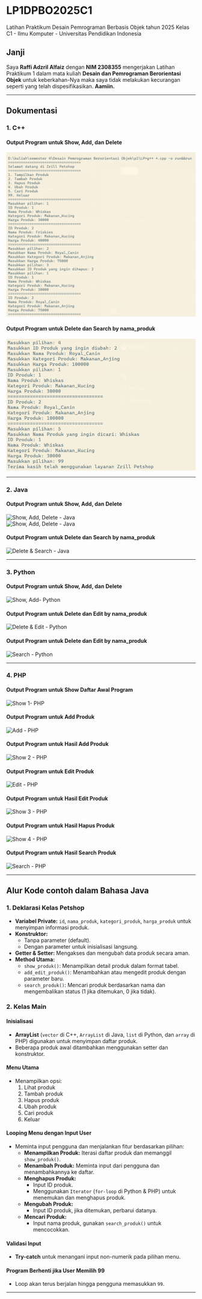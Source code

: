 # **LP1DPBO2025C1**  
Latihan Praktikum Desain Pemrograman Berbasis Objek tahun 2025 Kelas C1 - Ilmu Komputer - Universitas Pendidikan Indonesia  

## **Janji**  
Saya **Raffi Adzril Alfaiz** dengan **NIM 2308355** mengerjakan Latihan Praktikum 1 dalam mata kuliah **Desain dan Pemrograman Berorientasi Objek** untuk keberkahan-Nya maka saya tidak melakukan kecurangan seperti yang telah dispesifikasikan. **Aamiin.**  

---

## **Dokumentasi**  

### **1. C++**  
#### **Output Program untuk Show, Add, dan Delete**  
![Show, Add, Delete - C++](https://github.com/raffiadzril/LP1DPBO2025C1/blob/main/CPP/DOKUMENTASI/ADD_SHOW_DELETE.png)  

#### **Output Program untuk Delete dan Search by nama_produk**  
![Delete & Search - C++](https://github.com/raffiadzril/LP1DPBO2025C1/blob/main/CPP/DOKUMENTASI/EDIT_SEARCH.png)  

---

### **2. Java**  
#### **Output Program untuk Show, Add, dan Delete**  
![Show, Add, Delete - Java](https://github.com/raffiadzril/LP1DPBO2025C1/blob/main/JAVA/DOKUMENTASI/show.png)  
![Show, Add, Delete - Java](https://github.com/raffiadzril/LP1DPBO2025C1/blob/main/JAVA/DOKUMENTASI/add_delete.png)  

#### **Output Program untuk Delete dan Search by nama_produk**  
![Delete & Search - Java](https://github.com/raffiadzril/LP1DPBO2025C1/blob/main/JAVA/DOKUMENTASI/edit_search.png)  

---

### **3. Python**  
#### **Output Program untuk Show, Add, dan Delete**  
![Show, Add- Python](https://github.com/raffiadzril/LP1DPBO2025C1/blob/main/Python/DOKUMENTASI/show_add.png)  

#### **Output Program untuk Delete dan Edit by nama_produk**  
![Delete & Edit - Python](https://github.com/raffiadzril/LP1DPBO2025C1/blob/main/Python/DOKUMENTASI/delete_edit.png)

#### **Output Program untuk Delete dan Edit by nama_produk**  
![Search - Python](https://github.com/raffiadzril/LP1DPBO2025C1/blob/main/Python/DOKUMENTASI/search.png)  

---

### **4. PHP**  
#### **Output Program untuk Show Daftar Awal Program**  
![Show 1- PHP](https://github.com/raffiadzril/LP1DPBO2025C1/blob/main/PHP/DOKUMENTASI/DaftarProduk_init.png)  

#### **Output Program untuk Add Produk**  
![Add - PHP](https://github.com/raffiadzril/LP1DPBO2025C1/blob/main/PHP/DOKUMENTASI/Add_produk.png)  

#### **Output Program untuk Hasil Add Produk**  
![Show 2 - PHP](https://github.com/raffiadzril/LP1DPBO2025C1/blob/main/PHP/DOKUMENTASI/DaftarProduk_hasilAdd.png)  

#### **Output Program untuk Edit Produk**  
![Edit - PHP](https://github.com/raffiadzril/LP1DPBO2025C1/blob/main/PHP/DOKUMENTASI/Edit_produk.png)  

#### **Output Program untuk Hasil Edit Produk**  
![Show 3 - PHP](https://github.com/raffiadzril/LP1DPBO2025C1/blob/main/PHP/DOKUMENTASI/DaftarProduk_HasilEdit.png)  

#### **Output Program untuk Hasil Hapus Produk**  
![Show 4 - PHP](https://github.com/raffiadzril/LP1DPBO2025C1/blob/main/PHP/DOKUMENTASI/hapus.png)  

#### **Output Program untuk Hasil Search Produk**  
![Search - PHP](https://github.com/raffiadzril/LP1DPBO2025C1/blob/main/PHP/DOKUMENTASI/SearchProduk.png)
 

---

## **Alur Kode contoh dalam Bahasa Java**  

### **1. Deklarasi Kelas Petshop**  
- **Variabel Private:** `id`, `nama_produk`, `kategori_produk`, `harga_produk` untuk menyimpan informasi produk.  
- **Konstruktor:**  
  - Tanpa parameter (default).  
  - Dengan parameter untuk inisialisasi langsung.  
- **Getter & Setter:** Mengakses dan mengubah data produk secara aman.  
- **Method Utama:**  
  - `show_produk()`: Menampilkan detail produk dalam format tabel.  
  - `add_edit_produk()`: Menambahkan atau mengedit produk dengan parameter baru.  
  - `search_produk()`: Mencari produk berdasarkan nama dan mengembalikan status (1 jika ditemukan, 0 jika tidak).  

### **2. Kelas Main**  
#### **Inisialisasi**  
- **ArrayList** (`vector` di C++, `ArrayList` di Java, `list` di Python, dan `array` di PHP) digunakan untuk menyimpan daftar produk.  
- Beberapa produk awal ditambahkan menggunakan setter dan konstruktor.  

#### **Menu Utama**  
- Menampilkan opsi:  
  1. Lihat produk  
  2. Tambah produk  
  3. Hapus produk  
  4. Ubah produk  
  5. Cari produk  
  6. Keluar  

#### **Looping Menu dengan Input User**  
- Meminta input pengguna dan menjalankan fitur berdasarkan pilihan:  
  - **Menampilkan Produk:** Iterasi daftar produk dan memanggil `show_produk()`.  
  - **Menambah Produk:** Meminta input dari pengguna dan menambahkannya ke daftar.  
  - **Menghapus Produk:**  
    - Input ID produk.  
    - Menggunakan `Iterator` (`for-loop` di Python & PHP) untuk menemukan dan menghapus produk.  
  - **Mengubah Produk:**  
    - Input ID produk, jika ditemukan, perbarui datanya.  
  - **Mencari Produk:**  
    - Input nama produk, gunakan `search_produk()` untuk mencocokkan.  

#### **Validasi Input**  
- **Try-catch** untuk menangani input non-numerik pada pilihan menu.  

#### **Program Berhenti jika User Memilih 99**  
- Loop akan terus berjalan hingga pengguna memasukkan `99`.  

---

